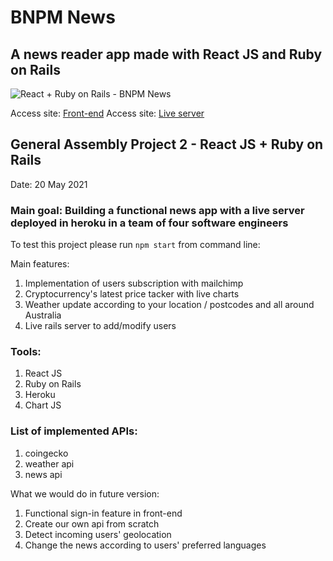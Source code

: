# BNPM News

## A news reader app made with React JS and Ruby on Rails

![React + Ruby on Rails - BNPM News](https://i.imgur.com/YjdrRGf.png)

Access site: [Front-end](https://mauritzerick.github.io/AUNEWS-CLIENT) 
Access site: [Live server](https://bnpm-news.herokuapp.com/news)

## General Assembly Project 2 - React JS + Ruby on Rails

Date: 20 May 2021

### Main goal: Building a functional news app with a live server deployed in heroku in a team of four software engineers

To test this project please run ```npm start``` from command line:

Main features:
1. Implementation of users subscription with mailchimp
2. Cryptocurrency's latest price tacker with live charts
3. Weather update according to your location / postcodes and all around Australia
4. Live rails server to add/modify users

### Tools:
1. React JS
2. Ruby on Rails
3. Heroku
4. Chart JS 

### List of implemented APIs:
1. coingecko
2. weather api
3. news api

What we would do in future version:
1. Functional sign-in feature in front-end
2. Create our own api from scratch
3. Detect incoming users' geolocation
4. Change the news according to users' preferred languages
